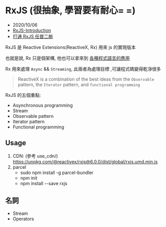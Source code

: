 # RxJS (很抽象, 學習要有耐心= =)

- 2020/10/06
- [RxJS-Introduction](https://rxjs-dev.firebaseapp.com/guide/overview)
- [打通 RxJS 任督二脈](https://ithelp.ithome.com.tw/articles/10237728)

RxJS 是 Reactive Extensions(ReactiveX, Rx) 用來 js 的實現版本

也就是說, Rx 只是個架構, 他也可以拿來到 [各種程式語言的應用](https://github.com/ReactiveX)

Rx 用來處理 `Async` && `Streaming`, 此兩者為處理目標 ,可讓程式碼變得乾淨很多

> ReactiveX is a combination of the best ideas from the `Observable` pattern, the `Iterator` pattern, and `functional programming`

RxJS 的五個重點: 
- Asynchronous programming
- Stream
- Observable pattern
- Iterator pattern
- Functional programming


## Usage

1. CDN: (參考 use_cdn/) https://unpkg.com/@reactivex/rxjs@6.0.0/dist/global/rxjs.umd.min.js
2. parcel
    - sudo npm install -g parcel-bundler
    - npm init
    - npm install --save rxjs

## 名詞

- Stream
- Operators

